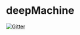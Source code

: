 # deepMachine

[![Gitter](https://badges.gitter.im/machineio/deepMachine.svg)](https://gitter.im/machineio/deepMachine?utm_source=badge&utm_medium=badge&utm_campaign=pr-badge&utm_content=badge)